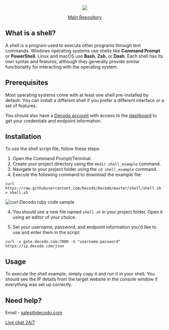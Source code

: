 <p align="center">
    <a href="https://decodo.com/"><img src="https://github.com/user-attachments/assets/209d01f2-3931-4e77-a6f3-0028b1ee2b72"></a>
  </a>
</p>

<p align="center">
    <a href="https://github.com/Decodo/Decodo"> Main Repository </a>
</p>

## What is a shell?
A shell is a program used to execute other programs through text commands. Windows operating systems use shells like **Command Prompt** or **PowerShell**. Linux and macOS use **Bash**, **Zsh**, or **Dash**. Each shell has its own syntax and features, although they generally provide similar functionality for interacting with the operating system.

## Prerequisites
Most operating systems come with at least one shell pre-installed by default. You can install a different shell if you prefer a different interface or a set of features.

You should also have a [Decodo account](https://dashboard.Decodo.com/register) with access to the [dashboard](https://dashboard.Decodo.com/residential-proxies/proxy-setup) to get your credentials and endpoint information.

## Installation

To use the shell script file, follow these steps:

1. Open the Command Prompt/Terminal.
1. Create your project directory using the `mkdir shell_example` command.
2. Navigate to your project folder using the `cd shell_example` command.
3. Execute the following command to download the example file:

`curl https://raw.githubusercontent.com/Decodo/Decodo/master/shell/shell.sh > shell.sh`

<img src="https://imgur.com/xyU7sEd.png" alt="curl Decodo ruby code sample">

4. You should see a new file named `shell.sh` in your project folder. Open it using an editor of your choice.

5. Set your username, password, and endpoint information you'd like to use and enter them in the script:
```
curl -x gate.decodo.com:7000 -U "username:password" https://ip.decodo.com/json
```

## Usage

To execute the shell example, simply copy it and run it in your shell.
You should see the IP details from the target website in the console window if everything was set up correctly.

## Need help?
Email - sales@decodo.com

<a href="https://direct.lc.chat/12092754/">Live chat 24/7</a>

